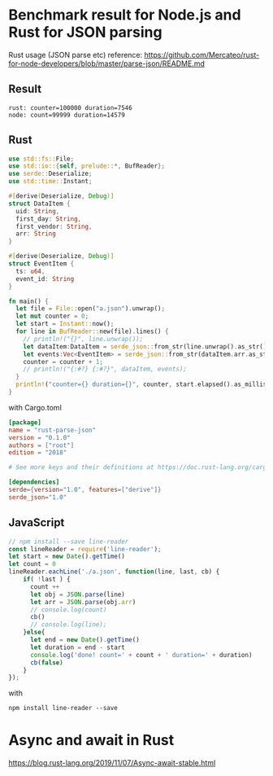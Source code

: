 # Benchmark result for Node.js and Rust for JSON parsing

Rust usage (JSON parse etc) reference: https://github.com/Mercateo/rust-for-node-developers/blob/master/parse-json/README.md

## Result
```text
rust: counter=100000 duration=7546
node: count=99999 duration=14579
```

## Rust

```rust
use std::fs::File;
use std::io::{self, prelude::*, BufReader};
use serde::Deserialize;
use std::time::Instant;

#[derive(Deserialize, Debug)]
struct DataItem {
  uid: String,
  first_day: String,
  first_vendor: String,
  arr: String
}

#[derive(Deserialize, Debug)]
struct EventItem {
  ts: u64,
  event_id: String
}

fn main() {
  let file = File::open("a.json").unwrap();
  let mut counter = 0;
  let start = Instant::now();
  for line in BufReader::new(file).lines() {
    // println!("{}", line.unwrap());
    let dataItem:DataItem = serde_json::from_str(line.unwrap().as_str()).unwrap();
    let events:Vec<EventItem> = serde_json::from_str(dataItem.arr.as_str()).unwrap();
    counter = counter + 1;
    // println!("{:#?} {:#?}", dataItem, events);
  }
  println!("counter={} duration={}", counter, start.elapsed().as_millis());
}

```

with Cargo.toml
```toml 
[package]
name = "rust-parse-json"
version = "0.1.0"
authors = ["root"]
edition = "2018"

# See more keys and their definitions at https://doc.rust-lang.org/cargo/reference/manifest.html

[dependencies]
serde={version="1.0", features=["derive"]}
serde_json="1.0"

```

## JavaScript
```javascript
// npm install --save line-reader
const lineReader = require('line-reader');
let start = new Date().getTime()
let count = 0
lineReader.eachLine('./a.json', function(line, last, cb) {
    if( !last ) {
      count ++
      let obj = JSON.parse(line)
      let arr = JSON.parse(obj.arr)
      // console.log(count)
      cb()
      // console.log(line);
    }else{
      let end = new Date().getTime()
      let duration = end - start
      console.log('done! count=' + count + ' duration=' + duration)
      cb(false)
    }
});

```

with 
```shell
npm install line-reader --save
```

# Async and await in Rust
https://blog.rust-lang.org/2019/11/07/Async-await-stable.html
